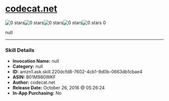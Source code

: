 # [codecat.net](http://alexa.amazon.com/#skills/amzn1.ask.skill.220dcfd8-7602-4cb1-9d0b-0663db1cbae4)
![0 stars](../../images/ic_star_border_black_18dp_1x.png)![0 stars](../../images/ic_star_border_black_18dp_1x.png)![0 stars](../../images/ic_star_border_black_18dp_1x.png)![0 stars](../../images/ic_star_border_black_18dp_1x.png)![0 stars](../../images/ic_star_border_black_18dp_1x.png) 0

null

***

### Skill Details

* **Invocation Name:** null
* **Category:** null
* **ID:** amzn1.ask.skill.220dcfd8-7602-4cb1-9d0b-0663db1cbae4
* **ASIN:** B01M980WKF
* **Author:** codecat.net
* **Release Date:** October 26, 2016 @ 05:26:24
* **In-App Purchasing:** No
